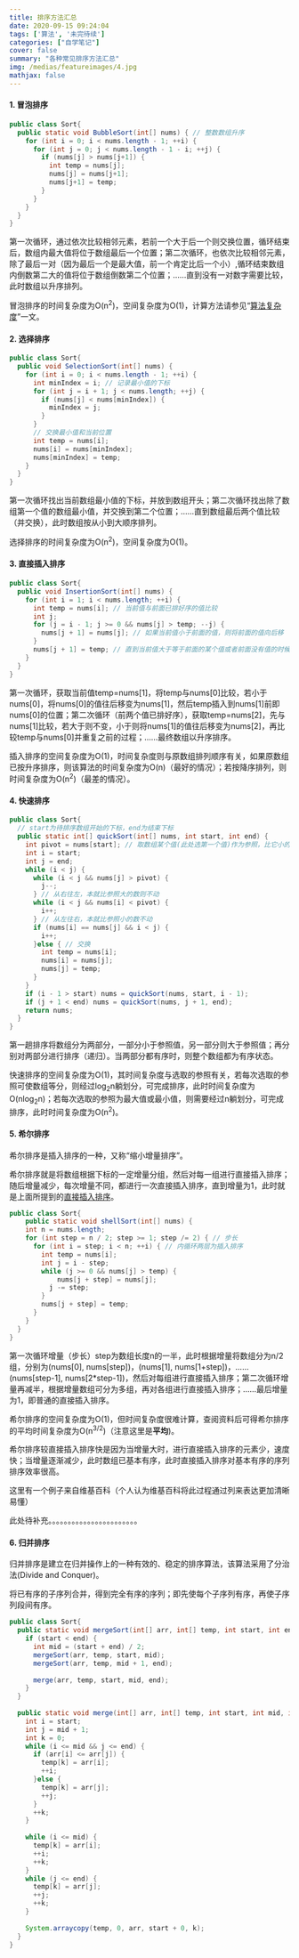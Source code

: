 ```yaml
---
title: 排序方法汇总
date: 2020-09-15 09:24:04
tags: ['算法', '未完待续']
categories: ["自学笔记"]
cover: false
summary: "各种常见排序方法汇总"
img: /medias/featureimages/4.jpg
mathjax: false
---
```


#### 1. 冒泡排序

```java
public class Sort{
  public static void BubbleSort(int[] nums) { // 整数数组升序
    for (int i = 0; i < nums.length - 1; ++i) {
      for (int j = 0; j < nums.length - 1 - i; ++j) {
        if (nums[j] > nums[j+1]) {
          int temp = nums[j];
          nums[j] = nums[j+1];
          nums[j+1] = temp;
        }
      }
    }
  }
}
```

第一次循环，通过依次比较相邻元素，若前一个大于后一个则交换位置，循环结束后，数组内最大值将位于数组最后一个位置；第二次循环，也依次比较相邻元素，除了最后一对（因为最后一个是最大值，前一个肯定比后一个小）,循环结束数组内倒数第二大的值将位于数组倒数第二个位置；……直到没有一对数字需要比较，此时数组以升序排列。

冒泡排序的时间复杂度为O(n<sup>2</sup>)，空间复杂度为O(1)，计算方法请参见“[算法复杂度](https://scycy2.github.io/2020/07/29/算法复杂度/)”一文。

#### 2. 选择排序

```java
public class Sort{
  public void SelectionSort(int[] nums) {
    for (int i = 0; i < nums.length - 1; ++i) {
      int minIndex = i; // 记录最小值的下标
      for (int j = i + 1; j < nums.length; ++j) {
        if (nums[j] < nums[minIndex]) {
          minIndex = j;
        }
      }
      // 交换最小值和当前位置
      int temp = nums[i];
      nums[i] = nums[minIndex];
      nums[minIndex] = temp;
    }
  }
}
```

第一次循环找出当前数组最小值的下标，并放到数组开头；第二次循环找出除了数组第一个值的数组最小值，并交换到第二个位置；……直到数组最后两个值比较（并交换），此时数组按从小到大顺序排列。

选择排序的时间复杂度为O(n<sup>2</sup>)，空间复杂度为O(1)。

<h4><span id="3">3. 直接插入排序</span></h4>

```java
public class Sort{
  public void InsertionSort(int[] nums) {
    for (int i = 1; i < nums.length; ++i) {
      int temp = nums[i]; // 当前值与前面已排好序的值比较
      int j;
      for (j = i - 1; j >= 0 && nums[j] > temp; --j) {
        nums[j + 1] = nums[j]; // 如果当前值小于前面的值，则将前面的值向后移
      }
      nums[j + 1] = temp; // 直到当前值大于等于前面的某个值或者前面没有值的时候，将该值插入
    }
  }
}
```

第一次循环，获取当前值temp=nums[1]，将temp与nums[0]比较，若小于nums[0]，将nums[0]的值往后移变为nums[1]，然后temp插入到nums[1]前即nums[0]的位置；第二次循环（前两个值已排好序），获取temp=nums[2]，先与nums[1]比较，若大于则不变，小于则将nums[1]的值往后移变为nums[2]，再比较temp与nums[0]并重复之前的过程；……最终数组以升序排序。

插入排序的空间复杂度为O(1)，时间复杂度则与原数组排列顺序有关，如果原数组已按升序排序，则该算法的时间复杂度为O(n)（最好的情况）；若按降序排列，则时间复杂度为O(n<sup>2</sup>)（最差的情况）。

#### 4. 快速排序

```java
public class Sort{
  // start为待排序数组开始的下标，end为结束下标
  public static int[] quickSort(int[] nums, int start, int end) {
    int pivot = nums[start]; // 取数组某个值(此处选第一个值)作为参照，比它小的放在它左边，大的放在右边
    int i = start;
    int j = end;
    while (i < j) {
      while (i < j && nums[j] > pivot) {
        j--;
      } // 从右往左，本就比参照大的数则不动
      while (i < j && nums[i] < pivot) {
        i++;
      } // 从左往右，本就比参照小的数不动
      if (nums[i] == nums[j] && i < j) {
        i++;
      }else { // 交换
        int temp = nums[i];
        nums[i] = nums[j];
        nums[j] = temp;
      }
    }
    if (i - 1 > start) nums = quickSort(nums, start, i - 1); 
    if (j + 1 < end) nums = quickSort(nums, j + 1, end);
    return nums;
  }
}
```

第一趟排序将数组分为两部分，一部分小于参照值，另一部分则大于参照值；再分别对两部分进行排序（递归）。当两部分都有序时，则整个数组都为有序状态。

快速排序的空间复杂度为O(1)，其时间复杂度与选取的参照有关，若每次选取的参照可使数组等分，则经过log<sub>2</sub>n躺划分，可完成排序，此时时间复杂度为O(nlog<sub>2</sub>n)；若每次选取的参照为最大值或最小值，则需要经过n躺划分，可完成排序，此时时间复杂度为O(n<sup>2</sup>)。

#### 5. 希尔排序

希尔排序是插入排序的一种，又称“缩小增量排序”。

希尔排序就是将数组根据下标的一定增量分组，然后对每一组进行直接插入排序；随后增量减少，每次增量不同，都进行一次直接插入排序，直到增量为1，此时就是上面所提到的[直接插入排序](#3)。

```java
public class Sort{
	public static void shellSort(int[] nums) {
  	int n = nums.length;
    for (int step = n / 2; step >= 1; step /= 2) { // 步长
      for (int i = step; i < n; ++i) { // 内循环两层为插入排序
        int temp = nums[i];
        int j = i - step;
      	while (j >= 0 && nums[j] > temp) {
        	nums[j + step] = nums[j];
          j -= step;
        }
        nums[j + step] = temp;
      }
   	}
  }
}
```

第一次循环增量（步长）step为数组长度n的一半，此时根据增量将数组分为n/2组，分别为(nums[0], nums[step])，(nums[1], nums[1+step])，……(nums[step-1], nums[2*step-1])，然后对每组进行直接插入排序；第二次循环增量再减半，根据增量数组可分为多组，再对各组进行直接插入排序；……最后增量为1，即普通的直接插入排序。

希尔排序的空间复杂度为O(1)，但时间复杂度很难计算，查阅资料后可得希尔排序的平均时间复杂度为O(n<sup>3/2</sup>)（注意这里是<strong>平均</strong>)。

希尔排序较直接插入排序快是因为当增量大时，进行直接插入排序的元素少，速度快；当增量逐渐减少，此时数组已基本有序，此时直接插入排序对基本有序的序列排序效率很高。

这里有一个例子来自维基百科（个人认为维基百科将此过程通过列来表达更加清晰易懂）

此处待补充。。。。。。。。。。。。。。。。。。。。。。。

<h4>6. 归并排序</h4>

归并排序是建立在归并操作上的一种有效的、稳定的排序算法，该算法采用了分治法(Divide and Conquer)。

将已有序的子序列合并，得到完全有序的序列；即先使每个子序列有序，再使子序列段间有序。

```java
public class Sort{
  public static void mergeSort(int[] arr, int[] temp, int start, int end) {
    if (start < end) {
      int mid = (start + end) / 2;
      mergeSort(arr, temp, start, mid);
      mergeSort(arr, temp, mid + 1, end);
      
      merge(arr, temp, start, mid, end);
    }
  }
  
  public static void merge(int[] arr, int[] temp, int start, int mid, int end) {
    int i = start;
    int j = mid + 1;
    int k = 0;
    while (i <= mid && j <= end) {
      if (arr[i] <= arr[j]) {
        temp[k] = arr[i];
        ++i;
      }else {
        temp[k] = arr[j];
        ++j;
      }
      ++k;
    }
    
    while (i <= mid) {
      temp[k] = arr[i];
      ++i;
      ++k;
    }
    while (j <= end) {
      temp[k] = arr[j];
      ++j;
      ++k;
    }
    
    System.arraycopy(temp, 0, arr, start + 0, k);
  }
}
```

